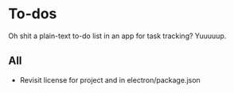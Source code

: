 To-dos
===

Oh shit a plain-text to-do list in an app for task tracking? Yuuuuup.


All
---
* Revisit license for project and in electron/package.json
